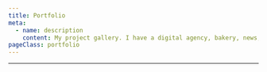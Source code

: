 ```yaml
---
title: Portfolio
meta:
  - name: description
    content: My project gallery. I have a digital agency, bakery, news, and restaurant website examples.
pageClass: portfolio
---
```


<project-list />

---

<Vssue title="Portfolio" />
